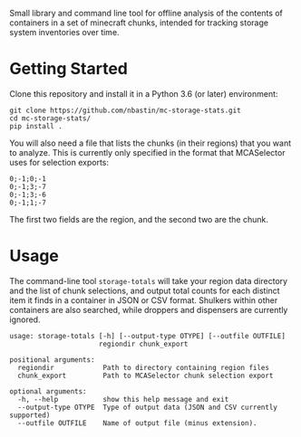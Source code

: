Small library and command line tool for offline analysis of the contents of containers in a set of minecraft chunks, intended for tracking storage system inventories over time.

# Getting Started

Clone this repository and install it in a Python 3.6 (or later) environment:

```
git clone https://github.com/nbastin/mc-storage-stats.git
cd mc-storage-stats/
pip install .
```

You will also need a file that lists the chunks (in their regions) that you want to analyze.  This is currently only specified in the format that MCASelector uses for selection exports:

```
0;-1;0;-1
0;-1;3;-7
0;-1;3;-6
0;-1;1;-7
```

The first two fields are the region, and the second two are the chunk.

# Usage

The command-line tool `storage-totals` will take your region data directory and the list of chunk selections, and output total counts for each distinct item it finds in a container in JSON or CSV format.  Shulkers within other containers are also searched, while droppers and dispensers are currently ignored.

```
usage: storage-totals [-h] [--output-type OTYPE] [--outfile OUTFILE]
                      regiondir chunk_export

positional arguments:
  regiondir            Path to directory containing region files
  chunk_export         Path to MCASelector chunk selection export

optional arguments:
  -h, --help           show this help message and exit
  --output-type OTYPE  Type of output data (JSON and CSV currently supported)
  --outfile OUTFILE    Name of output file (minus extension).
```

